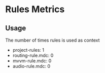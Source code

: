 # Rules Metrics

## Usage
The number of times rules is used as context

*   project-rules: 1
*   routing-rule.mdc: 0
*   mvvm-rule.mdc: 0
*   audio-rule.mdc: 0 